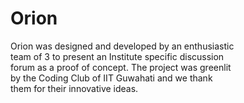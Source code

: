 <h1>Orion</h1>

<p> Orion was designed and developed by an enthusiastic<br/> team of 3 to present an Institute specific discussion <br/>forum as a proof of concept. The project was greenlit<br/> by the Coding Club of IIT Guwahati and we thank<br/> them for their innovative ideas.</p>


